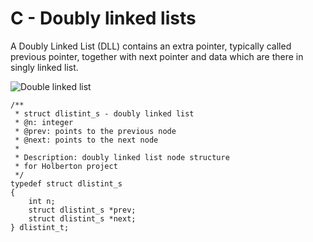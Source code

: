 # C - Doubly linked lists

A Doubly Linked List (DLL) contains an extra pointer, typically called previous pointer, together with next pointer and data which are there in singly linked list.

![Double linked list](https://media.geeksforgeeks.org/wp-content/cdn-uploads/gq/2014/03/DLL1.png)

```
/**
 * struct dlistint_s - doubly linked list
 * @n: integer
 * @prev: points to the previous node
 * @next: points to the next node
 *
 * Description: doubly linked list node structure
 * for Holberton project
 */
typedef struct dlistint_s
{
    int n;
    struct dlistint_s *prev;
    struct dlistint_s *next;
} dlistint_t;
```